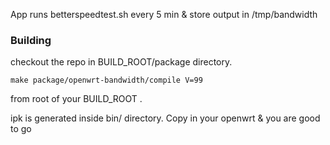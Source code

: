 App runs betterspeedtest.sh every 5 min & store output in /tmp/bandwidth

### Building

checkout the repo in BUILD_ROOT/package directory. 

	make package/openwrt-bandwidth/compile V=99 

from root of your BUILD_ROOT . 

ipk is generated inside bin/ directory. Copy in your openwrt & you are good to go
